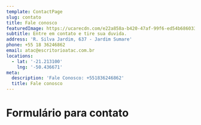 ```yaml
---
template: ContactPage
slug: contato
title: Fale conosco
featuredImage: https://ucarecdn.com/e22a858a-b420-47af-99f6-ed54b6860333/
subtitle: Entre em contato e tire sua duvida.
address: 'R. Silva Jardim, 637 - Jardim Sumare'
phone: +55 18 36246862
email: atac@escritorioatac.com.br
locations:
  - lat: '-21.213100'
    lng: '-50.436671'
meta:
  description: 'Fale Conosco: +551836246862'
  title: Fale conosco
---
```


# Formulário para contato
